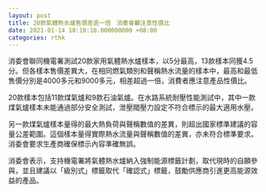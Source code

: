 ```yaml
---
layout: post
title: 20款氣體熱水爐售價差逾一倍　消委會籲注意性價比
date: 2021-01-14 10:10:18.000000000 +08:00
categories: rthk
---
```


消委會聯同機電署測試20款家用氣體熱水爐樣本，以5分最高，13款樣本同獲4.5分。但各樣本售價差異大，在相同燃氣類別和聲稱熱水流量的樣本中，最高和最低售價分別是4000多元和9000多元，相差超過一倍，消費者應注意產品性價比。

20款樣本包括11款煤氣爐和9款石油氣爐。在水路系統耐壓性能測試中，其中一款煤氣爐樣本未能通過部分安全測試，泄壓閥壓力設定不符合標示的最大適用水壓。

另一款煤氣爐樣本量得的最大熱負荷與聲稱數值的差異，則超出國家標準建議的容量公差範圍。這個樣本量得實際熱水流量與聲稱數值的差異，亦未符合標準要求。消委會要求生產商確保標示內容準確無誤。

消委會表示，支持機電署將氣體熱水爐納入強制能源標籤計劃，取代現時的自願參與，並且建議以「級別式」標籤取代「確認式」標籤，鼓勵供應商引進更高能源效益的產品。
